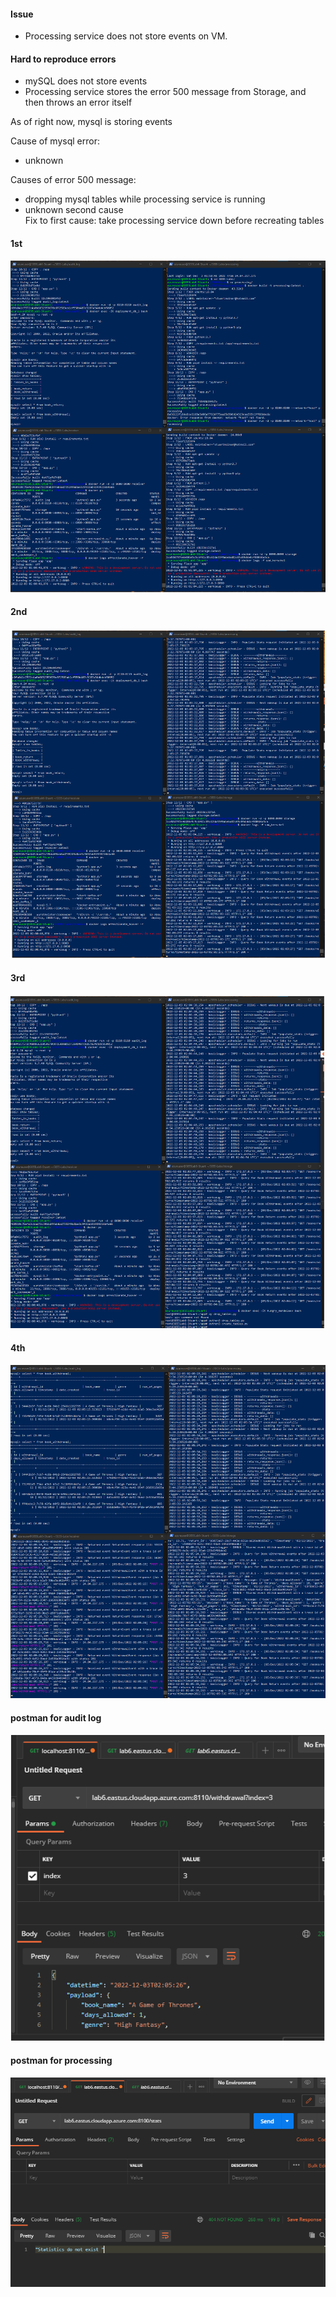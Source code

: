 <h4> Issue </h4>

- Processing service does not store events on VM.

<h4>Hard to reproduce errors</h4>

- mySQL does not store events
- Processing service stores the error 500 message from Storage, and then throws an error itself

As of right now, mysql is storing events

Cause of mysql error:
- unknown

Causes of error 500 message: 
- dropping mysql tables while processing service is running
- unknown second cause
</br>Fix to first cause: take processing service down before recreating tables


<h4>1st</h4>

![alt text](./images/1st.png)

<h4>2nd</h4>

![alt text](./images/2nd.png)

<h4>3rd</h4>

![alt text](./images/3rd.png)

<h4>4th</h4>

![alt text](./images/4th.png)

<h4>postman for audit log</h4>

![alt text](./images/5th.png)

<h4>postman for processing</h4>

![alt text](./images/6th.png)
